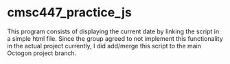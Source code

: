 # cmsc447_practice_js<br>

This program consists of displaying the current date by linking the script in a simple html file. Since the group agreed to not implement this functionality in the actual project currently, I did add/merge this script to the main Octogon project branch. 
